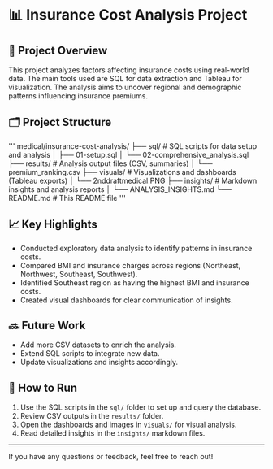 # 📊 Insurance Cost Analysis Project

## 🎯 Project Overview
This project analyzes factors affecting insurance costs using real-world data. The main tools used are SQL for data extraction and Tableau for visualization. The analysis aims to uncover regional and demographic patterns influencing insurance premiums.

## 🗂️ Project Structure
'''
medical/insurance-cost-analysis/
├── sql/              # SQL scripts for data setup and analysis
│   ├── 01-setup.sql
│   └── 02-comprehensive_analysis.sql
├── results/          # Analysis output files (CSV, summaries)
│   └── premium_ranking.csv
├── visuals/          # Visualizations and dashboards (Tableau exports)
│   └── 2nddraftmedical.PNG
├── insights/         # Markdown insights and analysis reports
│   └── ANALYSIS_INSIGHTS.md
└── README.md         # This README file
'''

## 📈 Key Highlights
- Conducted exploratory data analysis to identify patterns in insurance costs.
- Compared BMI and insurance charges across regions (Northeast, Northwest, Southeast, Southwest).
- Identified Southeast region as having the highest BMI and insurance costs.
- Created visual dashboards for clear communication of insights.

## 🔜 Future Work
- Add more CSV datasets to enrich the analysis.
- Extend SQL scripts to integrate new data.
- Update visualizations and insights accordingly.

## 📂 How to Run
1. Use the SQL scripts in the `sql/` folder to set up and query the database.
2. Review CSV outputs in the `results/` folder.
3. Open the dashboards and images in `visuals/` for visual analysis.
4. Read detailed insights in the `insights/` markdown files.

---

If you have any questions or feedback, feel free to reach out!
